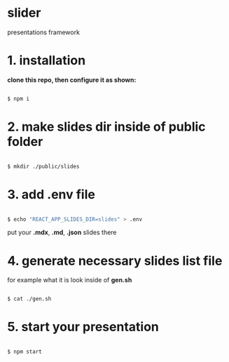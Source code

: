 # slider

presentations framework


# 1. installation

**clone this repo, then configure it as shown:**

```sh

$ npm i

```

# 2. make slides dir inside of public folder

```sh

$ mkdir ./public/slides

```

# 3. add .env file

```sh

$ echo "REACT_APP_SLIDES_DIR=slides" > .env

```

put your **.mdx**, **.md**, **.json** slides there

# 4. generate necessary slides list file

for example what it is look inside of **gen.sh**

```sh

$ cat ./gen.sh

```

# 5. start your presentation

```sh

$ npm start

```